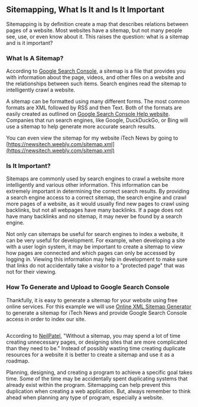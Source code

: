 ## Sitemapping, What Is It and Is It Important
Sitemapping is by definition create a map that describes relations between pages of a website. Most websites have a sitemap, but not many people see, use, or even know about it. This raises the question: what is a sitemap and is it important?

### What Is A Sitemap?
According to [Google Search Console](https://support.google.com/webmasters/answer/156184?hl=en), a sitemap is a file that provides you with information about the page, videos, and other files on a website and the relationships between such items. Search engines read the sitemap to intelligently crawl a website. 

A sitemap can be formatted using many different forms. The most common formats are XML followed by RSS and then Text. Both of the formats are easily created as outlined on [Google Search Console Help website](https://support.google.com/webmasters/answer/183668?hl=en).  Companies that run search engines, like Google, DuckDuckGo, or Bing will use a sitemap to help generate more accurate search results.

You can even view the sitemap for my website iTech News by going to [https://newsitech.weebly.com/sitemap.xml](https://newsitech.weebly.com/sitemap.xml)

### Is It Important?
Sitemaps are commonly used by search engines to crawl a website more intelligently and various other information. This information can be extremely important in determining the correct search results. By providing a search engine access to a correct sitemap, the search engine and crawl more pages of a website, as it would usually find new pages to crawl using backlinks, but not all webpages have many backlinks. If a page does not have many backlinks and no sitemap, it may never be found by a search engine.

Not only can sitemaps be useful for search engines to index a website, it can be very useful for development. For example, when developing a site with a user login system, it may be important to create a sitemap to view how pages are connected and which pages can only be accessed by logging in. Viewing this information may help in development to make sure that links do not accidentally take a visitor to a "protected page" that was not for their viewing.

### How To Generate and Upload to Google Search Console
Thankfully, it is easy to generate a sitemap for your website using free online services. For this example we will use [Online XML Sitemap Generator](https://www.web-site-map.com/xml_sitemap.php) to generate a sitemap for iTech News and provide Google Search Console access in order to index our site.

![]()

According to [NeilPatel](https://neilpatel.com/blog/build-a-sitemap/), "Without a sitemap, you may spend a lot of time creating unnecessary pages, or designing sites that are more complicated than they need to be." Instead of possibly wasting time creating duplicate resources for a website it is better to create a sitemap and use it as a roadmap. 

Planning, designing, and creating a program to achieve a specific goal takes time. Some of the time may be accidentally spent duplicating systems that already exist within the program. Sitemapping can help prevent this duplication when creating a web application. But, always remember to think ahead when planning any type of program, especially a website. 
